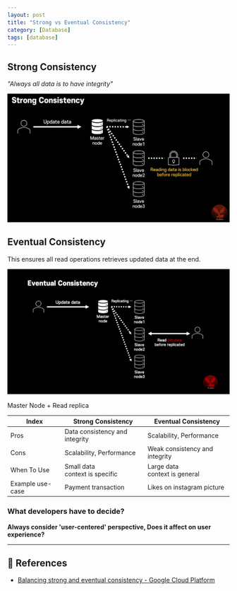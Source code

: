 ```yaml
---
layout: post
title: "Strong vs Eventual Consistency"
category: [Database]
tags: [database]
---
```


## Strong Consistency
_"Always all data is to have integrity"_

![Strong Consistency](/assets/img/consistency/strong_consistency.png)



## Eventual Consistency
This ensures all read operations retrieves updated data at the end.

![Eventual Consistency](/assets/img/consistency/eventual_consistency.gif)

Master Node + Read replica

| Index            | Strong Consistency                  | Eventual Consistency              |
|------------------|-------------------------------------|-----------------------------------|
| Pros             | Data consistency and integrity      | Scalability, Performance          |
| Cons             | Scalability, Performance            | Weak consistency and integrity    |
| When To Use      | Small data </br>context is specific | Large data</br>context is general |
| Example use-case | Payment transaction                 | Likes on instagram picture        |


### What developers have to decide?
**Always consider 'user-centered' perspective, Does it affect on user experience?**

---

## 🔗 References
- [Balancing strong and eventual consistency - Google Cloud Platform](https://cloud.google.com/datastore/docs/articles/balancing-strong-and-eventual-consistency-with-google-cloud-datastore?hl=ko#h.w3kz4fze562t)
